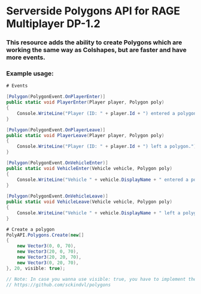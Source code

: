 # Serverside Polygons API for RAGE Multiplayer DP-1.2
### This resource adds the ability to create Polygons which are working the same way as Colshapes, but are faster and have more events.

### Example usage:
```cs
# Events

[Polygon(PolygonEvent.OnPlayerEnter)]
public static void PlayerEnter(Player player, Polygon poly)
{
    Console.WriteLine("Player (ID: " + player.Id + ") entered a polygon.");
}

[Polygon(PolygonEvent.OnPlayerLeave)]
public static void PlayerLeave(Player player, Polygon poly)
{
    Console.WriteLine("Player (ID: " + player.Id + ") left a polygon.");
}

[Polygon(PolygonEvent.OnVehicleEnter)]
public static void VehicleEnter(Vehicle vehicle, Polygon poly)
{
    Console.WriteLine("Vehicle " + vehicle.DisplayName + " entered a polygon.");
}
        
[Polygon(PolygonEvent.OnVehicleLeave)]
public static void VehicleLeave(Vehicle vehicle, Polygon poly)
{
    Console.WriteLine("Vehicle " + vehicle.DisplayName + " left a polygon.");
}

# Create a polygon
PolyAPI.Polygons.Create(new[]
{
    new Vector3(0, 0, 70),
    new Vector3(20, 0, 70),
    new Vector3(20, 20, 70),
    new Vector3(0, 20, 70),
}, 20, visible: true);

// Note: In case you wanna use visible: true, you have to implement the Client JS API from
// https://github.com/sckindvl/polygons
```
